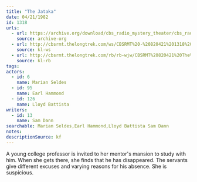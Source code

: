 ```yaml
---
title: "The Jataka"
date: 04/21/1982
id: 1318
urls: 
  - url: https://archive.org/download/cbs_radio_mystery_theater/cbs_radio_mystery_theater-1301-1350.zip/cbs_radio_mystery_theater-1301-1350%2Fcbsrmt_1318_the_jataka.mp3
    source: archive-org
  - url: http://cbsrmt.thelongtrek.com/ws/CBSRMT%20-%20820421%201318%20The%20Jataka_ws.mp3
    source: kl-ws
  - url: http://cbsrmt.thelongtrek.com/rb/rb-wjw/CBSRMT%20820421%20The%20Jakata_wjw.mp3
    source: kl-rb
tags: 
actors:  
  - id: 6
    name: Marian Seldes  
  - id: 95
    name: Earl Hammond  
  - id: 126
    name: Lloyd Battista
writers:  
  - id: 13
    name: Sam Dann
searchable: Marian Seldes,Earl Hammond,Lloyd Battista Sam Dann
notes: 
descriptionSource: kf
---
```

A young college professor is invited to her mentor's mansion to study with him. When she gets there, she finds that he has disappeared. The servants give different excuses and varying reasons for his absence. She is suspicious.